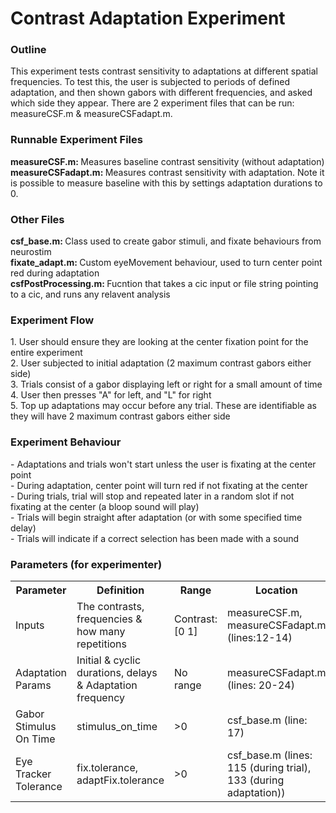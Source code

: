 <h1>Contrast Adaptation Experiment</h1>
<h3>Outline</h3>
This experiment tests contrast sensitivity to adaptations at different spatial frequencies. To test this, the user is subjected to periods of defined adaptation, and then shown  gabors with different frequencies, and asked which side they appear. There are 2 experiment files that can be run: measureCSF.m & measureCSFadapt.m. 

<h3>Runnable Experiment Files</h3>
<b>measureCSF.m: </b>
Measures baseline contrast sensitivity (without adaptation)
<br><b>measureCSFadapt.m: </b>
Measures contrast sensitivity with adaptation. Note it is possible to measure baseline with this by settings adaptation durations to 0.

<h3>Other Files</h3>
<b>csf_base.m: </b>Class used to create gabor stimuli, and fixate behaviours from neurostim<br>
<b>fixate_adapt.m: </b>Custom eyeMovement behaviour, used to turn center point red during adaptation<br>
<b>csfPostProcessing.m: </b>Fucntion that takes a cic input or file string pointing to a cic, and runs any relavent analysis<br>

<h3>Experiment Flow</h3>
1. User should ensure they are looking at the center fixation point for the entire experiment <br>
2. User subjected to initial adaptation (2 maximum contrast gabors either side)<br>
3. Trials consist of a gabor displaying left or right for a small amount of time<br>
4. User then presses "A" for left, and "L" for right<br>
5. Top up adaptations may occur before any trial. These are identifiable as they will have 2 maximum contrast gabors either side

<h3>Experiment Behaviour</h3>
- Adaptations and trials won't start unless the user is fixating at the center point<br>
- During adaptation, center point will turn red if not fixating at the center<br>
- During trials, trial will stop and repeated later in a random slot if not fixating at the center (a bloop sound will play)<br>
- Trials will begin straight after adaptation (or with some specified time delay)<br>
- Trials will indicate if a correct selection has been made with a sound

<h3>Parameters (for experimenter)</h3>
<table>
  <tr>
    <th>Parameter</th>
    <th>Definition</th>
    <th>Range</th>
    <th>Location</th>
  </tr>
  <tr>
    <td>Inputs</td>
    <td>The contrasts, frequencies & how many repetitions</td>
    <td>Contrast: [0 1]</td>
    <td>measureCSF.m, measureCSFadapt.m (lines:12-14)</td>
  </tr>
  <tr>
    <td>Adaptation Params</td>
    <td>Initial & cyclic durations, delays & Adaptation frequency</td>
    <td>No range</td>
    <td>measureCSFadapt.m (lines: 20-24)</td>
  </tr>
  <tr>
    <td>Gabor Stimulus On Time</td>
    <td>stimulus_on_time</td>
    <td>>0</td>
    <td>csf_base.m (line: 17)</td>
  </tr>
  <tr>
    <td>Eye Tracker Tolerance</td>
    <td>fix.tolerance, adaptFix.tolerance</td>
    <td>>0</td>
    <td>csf_base.m (lines: 115 (during trial), 133 (during adaptation))</td>
  </tr>
</table>
